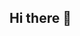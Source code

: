 ## Hi there 👋

<!--
**akshaya-244/akshaya-244** is a ✨ _special_ ✨ repository because its `README.md` (this file) appears on your GitHub profile.

Here are some ideas to get you started:

- 🔭 I'm currently studying Master's of Science in Computer Science at University of Southern California
- 🌱 I’m currently crafting code symphonies in the realm of Full Stack Development from pixel-perfect front-end artistry to rock-solid back-end architectures.
- 👯 I'm looking to collaborate on projects related to full stack development, leveraging my expertise in creating dynamic and robust web applications.
- 📫 How to reach me: mohanaks@usc.edu && https://www.linkedin.com/in/24-akshaya-mohan/
